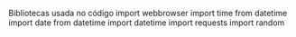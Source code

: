 Bibliotecas usada no código
import webbrowser
import time
from datetime import date
from datetime import datetime
import requests
import random
